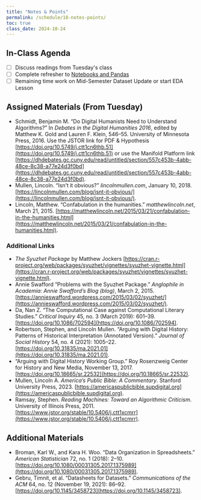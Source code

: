 ```yaml
---
title: "Notes & Points"
permalink: /schedule/18-notes-points/
toc: true
class_date: 2024-10-24
---
```


## In-Class Agenda

- [ ] Discuss readings from Tuesday's class
- [ ] Complete refresher to [Notebooks and Pandas]({{site.baseurl}}/materials/interpreting-communicating-humanities-data/01-intro-notebooks/)
- [ ] Remaining time work on Mid-Semester Dataset Update or start EDA Lesson

## Assigned Materials (From Tuesday)

- Schmidt, Benjamin M. “Do Digital Humanists Need to Understand Algorithms?” In *Debates in the Digital Humanities 2016*, edited by Matthew K. Gold and Lauren F. Klein, 546–55. University of Minnesota Press, 2016. Use the JSTOR link for PDF & Hypothesis [https://doi.org/10.5749/j.ctt1cn6thb.51](https://doi.org/10.5749/j.ctt1cn6thb.51) or use the Manifold Platform link [https://dhdebates.gc.cuny.edu/read/untitled/section/557c453b-4abb-48ce-8c38-a77e24d3f0bd](https://dhdebates.gc.cuny.edu/read/untitled/section/557c453b-4abb-48ce-8c38-a77e24d3f0bd).
- Mullen, Lincoln. “Isn’t it obvious?” *lincolnmullen.com*, January 10, 2018. [https://lincolnmullen.com/blog/isnt-it-obvious/](https://lincolnmullen.com/blog/isnt-it-obvious/).
- Lincoln, Matthew. “Confabulation in the humanities.” *matthewlincoln.net*, March 21, 2015. [https://matthewlincoln.net/2015/03/21/confabulation-in-the-humanities.html](https://matthewlincoln.net/2015/03/21/confabulation-in-the-humanities.html).

### Additional Links

- *The Syuzhet Package* by Matthew Jockers [https://cran.r-project.org/web/packages/syuzhet/vignettes/syuzhet-vignette.html](https://cran.r-project.org/web/packages/syuzhet/vignettes/syuzhet-vignette.html).
- Annie Swafford “Problems with the Syuzhet Package.” *Anglophile in Academia:  Annie Swafford’s Blog (blog)*, March 2, 2015. [https://annieswafford.wordpress.com/2015/03/02/syuzhet/](https://annieswafford.wordpress.com/2015/03/02/syuzhet/).
- Da, Nan Z. “The Computational Case against Computational Literary Studies.” *Critical Inquiry* 45, no. 3 (March 2019): 601–39. [https://doi.org/10.1086/702594](https://doi.org/10.1086/702594).
- Robertson, Stephen, and Lincoln Mullen. “Arguing with Digital History: Patterns of Historical Interpretation (Annotated Version).” *Journal of Social History* 54, no. 4 (2021): 1005–22. [https://doi.org/10.31835/ma.2021.01](https://doi.org/10.31835/ma.2021.01).
- “Arguing with Digital History Working Group.” Roy Rosenzweig Center for History and New Media, November 13, 2017. [https://doi.org/10.18665/sr.22532](https://doi.org/10.18665/sr.22532).
- Mullen, Lincoln A. *America’s Public Bible: A Commentary*. Stanford University Press, 2023. [https://americaspublicbible.supdigital.org](https://americaspublicbible.supdigital.org).
- Ramsay, Stephen. *Reading Machines: Toward an Algorithmic Criticism*. University of Illinois Press, 2011. [https://www.jstor.org/stable/10.5406/j.ctt1xcmrr](https://www.jstor.org/stable/10.5406/j.ctt1xcmrr).

## Additional Materials

- Broman, Karl W., and Kara H. Woo. “Data Organization in Spreadsheets.” *American Statistician* 72, no. 1 (2018): 2–10. [https://doi.org/10.1080/00031305.2017.1375989](https://doi.org/10.1080/00031305.2017.1375989).
- Gebru, Timnit, et al. “Datasheets for Datasets.” *Communications of the ACM* 64, no. 12 (November 19, 2021): 86–92. [https://doi.org/10.1145/3458723](https://doi.org/10.1145/3458723).